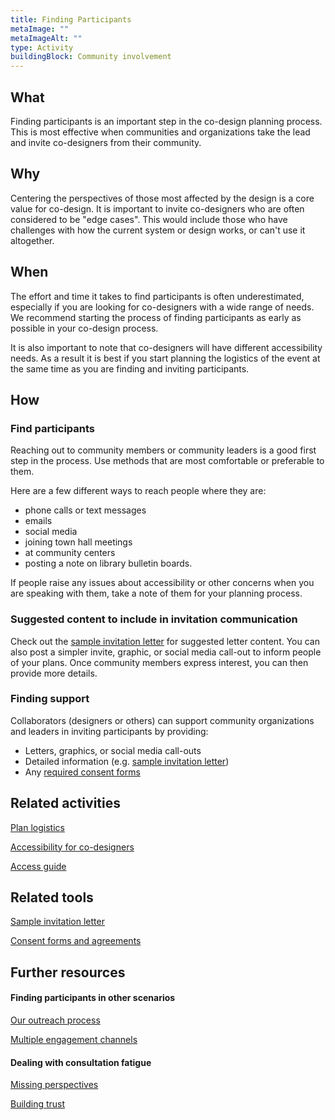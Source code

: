 ```yaml
---
title: Finding Participants
metaImage: ""
metaImageAlt: ""
type: Activity
buildingBlock: Community involvement
---
```

## What

Finding participants is an important step in the co-design planning process. This is most effective when communities and organizations take the lead and invite co-designers from their community.

## Why

Centering the perspectives of those most affected by the design is a core value for co-design. It is important to invite co-designers who are often considered to be "edge cases". This would include those who have challenges with how the current system or design works, or can't use it altogether.

## When

The effort and time it takes to find participants is often underestimated, especially if you are looking for co-designers with a wide range of needs. We recommend starting the process of finding participants as early as possible in your co-design process.

It is also important to note that co-designers will have different accessibility needs. As a result it is best if you start planning the logistics of the event at the same time as you are finding and inviting participants.

## How

### Find participants

Reaching out to community members or community leaders is a good first step in the process. Use methods that are most comfortable or preferable to them.

Here are a few different ways to reach people where they are:

* phone calls or text messages
* emails
* social media
* joining town hall meetings
* at community centers
* posting a note on library bulletin boards.

If people raise any issues about accessibility or other concerns when you are speaking with them, take a note of them for your planning process.

### Suggested content to include in invitation communication

Check out the [sample invitation letter](/resources/Invitation-Letter/) for suggested letter content. You can also post a simpler invite, graphic, or social media call-out to inform people of your plans. Once community members express interest, you can then provide more details.

### Finding support

Collaborators (designers or others) can support community organizations and leaders in inviting participants by providing:

* Letters, graphics, or social media call-outs
* Detailed information (e.g. [sample invitation letter](/resources/Invitation-Letter))
* Any [required consent forms](/resources/Consent-and-Ownership-Agreements/)

## Related activities

[Plan logistics](/resources/Plan-Logistics/)

[Accessibility for co-designers](/resources/Accessibility-for-Co-designers/)

[Access guide](/resources/Access-Guide/)

## Related tools

[Sample invitation letter](/resources/Invitation-Letter/)

[Consent forms and agreements](/resources/Consent-and-Ownership-Agreements)

## Further resources

#### Finding participants in other scenarios

[Our outreach process](https://cities.inclusivedesign.ca/resources/our-outreach-process/)

[Multiple engagement channels](https://cities.inclusivedesign.ca/resources/multiple-engagement-channels/)

#### Dealing with consultation fatigue

[Missing perspectives](https://cities.inclusivedesign.ca/resources/missing-perspectives/)

[Building trust](https://cities.inclusivedesign.ca/resources/building-trust/)